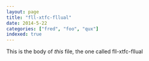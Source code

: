 ```yaml
---
layout: page
title: "fll-xtfc-fllual"
date: 2014-5-22
categories: ["fred", "foo", "qux"]
indexed: true
---
```

This is the body of _this_ file, the one called fll-xtfc-fllual

